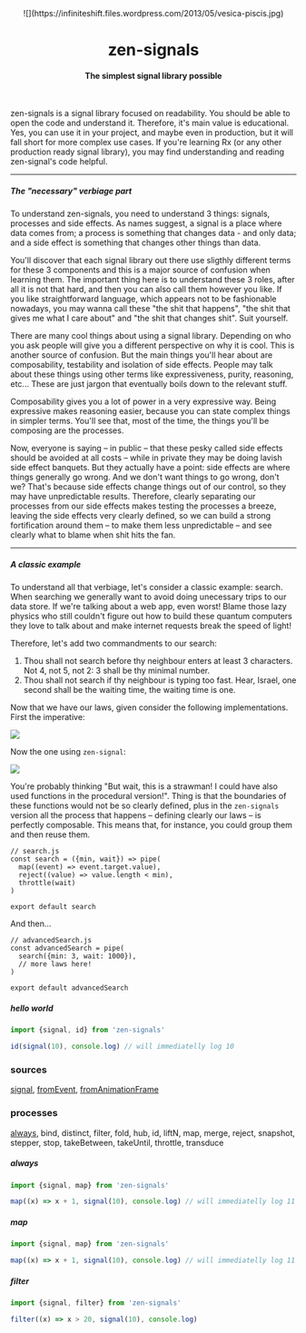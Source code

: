 <center>
![](https://infiniteshift.files.wordpress.com/2013/05/vesica-piscis.jpg)
<h1>zen-signals</h1>
<h4>The simplest signal library possible</h4>
</center>
<br />

zen-signals is a signal library focused on readability. You should be able to open the code and understand it. Therefore, it's main value is educational. Yes, you can use it in your project, and maybe even in production, but it will fall short for more complex use cases. If you're learning Rx (or any other production ready signal library), you may find understanding and reading zen-signal's code helpful.

<hr />

##### The "necessary" verbiage part

To understand zen-signals, you need to understand 3 things: signals, processes and side effects. As names suggest, a signal is a place where data comes from; a process is something that changes data - and only data; and a side effect is something that changes other things than data.

You'll discover that each signal library out there use sligthly different terms for these 3 components and this is a major source of confusion when learning them. The important thing here is to understand these 3 roles, after all it is not that hard, and then you can also call them however you like. If you like straightforward language, which appears not to be fashionable nowadays, you may wanna call these "the shit that happens", "the shit that gives me what I care about" and "the shit that changes shit". Suit yourself.

There are many cool things about using a signal library. Depending on who you ask people will give you a different perspective on why it is cool. This is another source of confusion. But the main things you'll hear about are composability, testability and isolation of side effects. People may talk about these things using other terms like expressiveness, purity, reasoning, etc... These are just jargon that eventually boils down to the relevant stuff.

Composability gives you a lot of power in a very expressive way. Being expressive makes reasoning easier, because you can state complex things in simpler terms. You'll see that, most of the time, the things you'll be composing are the processes.

Now, everyone is saying – in public – that these pesky called side effects should be avoided at all costs – while in private they may be doing lavish side effect banquets. But they actually have a point: side effects are where things generally go wrong. And we don't want things to go wrong, don't we? That's because side effects change things out of our control, so they may have unpredictable results. Therefore, clearly separating our processes from our side effects makes testing the processes a breeze, leaving the side effects very clearly defined, so we can build a strong fortification around them – to make them less unpredictable – and see clearly what to blame when shit hits the fan.

<hr />

##### A classic example

To understand all that verbiage, let's consider a classic example: search. When searching we generally want to avoid doing unecessary trips to our data store. If we're talking about a web app, even worst! Blame those lazy physics who still couldn't figure out how to build these quantum computers they love to talk about and make internet requests break the speed of light!

Therefore, let's add two commandments to our search:

1. Thou shall not search before thy neighbour enters at least 3 characters. Not 4, not 5, not 2: 3 shall be thy minimal number.
2. Thou shall not search if thy neighbour is typing too fast. Hear, Israel, one second shall be the waiting time, the waiting time is one.

Now that we have our laws, given consider the following implementations. First the imperative:

<img src="https://cl.ly/1W0i0C2y372i/procedural.png" />

Now the one using `zen-signal`:

<img src="https://cl.ly/0f1t0K2D183C/functional.png" />

You're probably thinking "But wait, this is a strawman! I could have also used functions in the procedural version!". Thing is that the boundaries of these functions would not be so clearly defined, plus in the `zen-signals` version all the process that happens – defining clearly our laws – is perfectly composable. This means that, for instance, you could group them and then reuse them.

    // search.js
    const search = ({min, wait}) => pipe(
      map((event) => event.target.value),
      reject((value) => value.length < min),
      throttle(wait)
    )

    export default search

And then...

    // advancedSearch.js
    const advancedSearch = pipe(
      search({min: 3, wait: 1000}),
      // more laws here!
    )

    export default advancedSearch
    
##### hello world

```js
import {signal, id} from 'zen-signals'

id(signal(10), console.log) // will immediatelly log 10
```

### sources

[signal](signal), [fromEvent](fromEvent), [fromAnimationFrame](fromAnimationFrame)


### processes

[always](./docs/always.md), bind, distinct, filter, fold, hub, id, liftN, map, merge, reject, snapshot, stepper, stop, takeBetween, takeUntil, throttle, transduce


<a name="always"></a>
##### always

```js
import {signal, map} from 'zen-signals'

map((x) => x + 1, signal(10), console.log) // will immediatelly log 11
```

<a name="map"></a>
##### map

```js
import {signal, map} from 'zen-signals'

map((x) => x + 1, signal(10), console.log) // will immediatelly log 11
```

##### filter

```js
import {signal, filter} from 'zen-signals'

filter((x) => x > 20, signal(10), console.log)
```